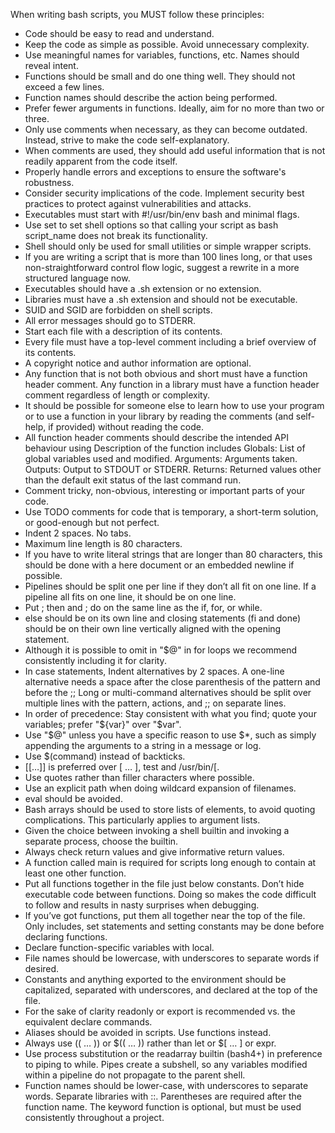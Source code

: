 When writing bash scripts, you MUST follow these principles:

- Code should be easy to read and understand.
- Keep the code as simple as possible. Avoid unnecessary complexity.
- Use meaningful names for variables, functions, etc. Names should reveal intent.
- Functions should be small and do one thing well. They should not exceed a few lines.
- Function names should describe the action being performed.
- Prefer fewer arguments in functions. Ideally, aim for no more than two or three.
- Only use comments when necessary, as they can become outdated. Instead, strive to make the code self-explanatory.
- When comments are used, they should add useful information that is not readily apparent from the code itself.
- Properly handle errors and exceptions to ensure the software's robustness.
- Consider security implications of the code. Implement security best practices to protect against vulnerabilities and attacks.
- Executables must start with #!/usr/bin/env bash and minimal flags.
- Use set to set shell options so that calling your script as bash script_name does not break its functionality.
- Shell should only be used for small utilities or simple wrapper scripts.
- If you are writing a script that is more than 100 lines long, or that uses non-straightforward control flow logic, suggest a rewrite in a more structured language now.
- Executables should have a .sh extension or no extension.
- Libraries must have a .sh extension and should not be executable.
- SUID and SGID are forbidden on shell scripts.
- All error messages should go to STDERR.
- Start each file with a description of its contents.
- Every file must have a top-level comment including a brief overview of its contents.
- A copyright notice and author information are optional.
- Any function that is not both obvious and short must have a function header comment. Any function in a library must have a function header comment regardless of length or complexity.
- It should be possible for someone else to learn how to use your program or to use a function in your library by reading the comments (and self-help, if provided) without reading the code.
- All function header comments should describe the intended API behaviour using Description of the function includes Globals: List of global variables used and modified. Arguments: Arguments taken. Outputs: Output to STDOUT or STDERR. Returns: Returned values other than the default exit status of the last command run.
- Comment tricky, non-obvious, interesting or important parts of your code.
- Use TODO comments for code that is temporary, a short-term solution, or good-enough but not perfect.
- Indent 2 spaces. No tabs.
- Maximum line length is 80 characters.
- If you have to write literal strings that are longer than 80 characters, this should be done with a here document or an embedded newline if possible.
- Pipelines should be split one per line if they don’t all fit on one line. If a pipeline all fits on one line, it should be on one line.
- Put ; then and ; do on the same line as the if, for, or while.
- else should be on its own line and closing statements (fi and done) should be on their own line vertically aligned with the opening statement.
- Although it is possible to omit in "$@" in for loops we recommend consistently including it for clarity.
- In case statements, Indent alternatives by 2 spaces. A one-line alternative needs a space after the close parenthesis of the pattern and before the ;; Long or multi-command alternatives should be split over multiple lines with the pattern, actions, and ;; on separate lines.
- In order of precedence: Stay consistent with what you find; quote your variables; prefer "${var}" over "$var".
- Use "$@" unless you have a specific reason to use $\*, such as simply appending the arguments to a string in a message or log.
- Use $(command) instead of backticks.
- [[…]] is preferred over [ … ], test and /usr/bin/[.
- Use quotes rather than filler characters where possible.
- Use an explicit path when doing wildcard expansion of filenames.
- eval should be avoided.
- Bash arrays should be used to store lists of elements, to avoid quoting complications. This particularly applies to argument lists.
- Given the choice between invoking a shell builtin and invoking a separate process, choose the builtin.
- Always check return values and give informative return values.
- A function called main is required for scripts long enough to contain at least one other function.
- Put all functions together in the file just below constants. Don’t hide executable code between functions. Doing so makes the code difficult to follow and results in nasty surprises when debugging.
- If you’ve got functions, put them all together near the top of the file. Only includes, set statements and setting constants may be done before declaring functions.
- Declare function-specific variables with local.
- File names should be lowercase, with underscores to separate words if desired.
- Constants and anything exported to the environment should be capitalized, separated with underscores, and declared at the top of the file.
- For the sake of clarity readonly or export is recommended vs. the equivalent declare commands.
- Aliases should be avoided in scripts. Use functions instead.
- Always use (( … )) or $(( … )) rather than let or $[ … ] or expr.
- Use process substitution or the readarray builtin (bash4+) in preference to piping to while. Pipes create a subshell, so any variables modified within a pipeline do not propagate to the parent shell.
- Function names should be lower-case, with underscores to separate words. Separate libraries with ::. Parentheses are required after the function name. The keyword function is optional, but must be used consistently throughout a project.
